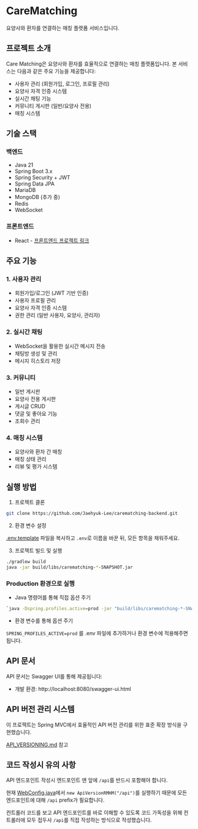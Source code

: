 # CareMatching

요양사와 환자를 연결하는 매칭 플랫폼 서비스입니다.

## 프로젝트 소개

Care Matching은 요양사와 환자를 효율적으로 연결하는 매칭 플랫폼입니다. 본 서비스는 다음과 같은 주요 기능을 제공합니다:

- 사용자 관리 (회원가입, 로그인, 프로필 관리)
- 요양사 자격 인증 시스템
- 실시간 채팅 기능
- 커뮤니티 게시판 (일반/요양사 전용)
- 매칭 시스템

## 기술 스택

### 백엔드
- Java 21
- Spring Boot 3.x
- Spring Security + JWT
- Spring Data JPA
- MariaDB
- MongoDB (추가 중)
- Redis
- WebSocket

### 프론트엔드
- React - [프론트엔드 프로젝트 링크](https://github.com/Jaehyuk-Lee/carematching-front)

## 주요 기능

### 1. 사용자 관리
- 회원가입/로그인 (JWT 기반 인증)
- 사용자 프로필 관리
- 요양사 자격 인증 시스템
- 권한 관리 (일반 사용자, 요양사, 관리자)

### 2. 실시간 채팅
- WebSocket을 활용한 실시간 메시지 전송
- 채팅방 생성 및 관리
- 메시지 히스토리 저장

### 3. 커뮤니티
- 일반 게시판
- 요양사 전용 게시판
- 게시글 CRUD
- 댓글 및 좋아요 기능
- 조회수 관리

### 4. 매칭 시스템
- 요양사와 환자 간 매칭
- 매칭 상태 관리
- 리뷰 및 평가 시스템

## 실행 방법

1. 프로젝트 클론
```bash
git clone https://github.com/Jaehyuk-Lee/carematching-backend.git
```

2. 환경 변수 설정

[.env.template](./.env.template) 파일을 복사하고 `.env`로 이름을 바꾼 뒤, 모든 항목을 채워주세요.

3. 프로젝트 빌드 및 실행
```bash
./gradlew build
java -jar build/libs/carematching-*-SNAPSHOT.jar
```

### Production 환경으로 실행

* Java 명령어를 통해 직접 옵션 주기
```bash
`java -Dspring.profiles.active=prod -jar "build/libs/carematching-*-SNAPSHOT.jar"`
```

* 환경 변수를 통해 옵션 주기

`SPRING_PROFILES_ACTIVE=prod` 를 .env 파일에 추가하거나 환경 변수에 적용해주면 됩니다.

## API 문서

API 문서는 Swagger UI를 통해 제공됩니다:
- 개발 환경: http://localhost:8080/swagger-ui.html

## API 버전 관리 시스템

이 프로젝트는 Spring MVC에서 효율적인 API 버전 관리를 위한 표준 확장 방식을 구현했습니다.

[API_VERSIONING.md](./docs/API_VERSIONING.md) 참고

## 코드 작성시 유의 사항

API 엔드포인트 작성시 엔드포인트 맨 앞에 `/api`를 반드시 포함해야 합니다.

현재 [WebConfig.java](../src/main/java/com/sesac/carematching/config/WebConfig.java)에서 `new ApiVersionRMHM("/api")`를 실행하기 때문에 모든 엔드포인트에 대해 `/api` prefix가 필요합니다.

컨트롤러 코드를 보고 API 엔드포인트를 바로 이해할 수 있도록 코드 가독성을 위해 컨트롤러에 모두 접두사 `/api`를 직접 작성하는 방식으로 작성했습니다.

